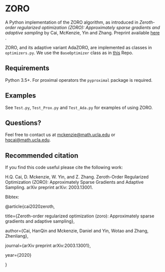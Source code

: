 # ZORO

A Python implementation of the ZORO algorithm, as introduced in *Zeroth-order regularized optimization (ZORO): Approximately sparse gradients and adaptive sampling* by Cai, McKenzie, Yin and Zhang. Preprint available <a href=https://arxiv.org/abs/2003.13001> here </a>.

ZORO, and its adaptive variant AdaZORO, are implemented as classes in `optimizers.py`. We use the `BaseOptimizer` class as in [this](https://github.com/NiMlr/High-Dim-ES-RL) Repo.

## Requirements
Python 3.5+. For proximal operators the `pyproximal` package is required.

## Examples
See `Test.py`, `Test_Prox.py` and `Test_Ada.py` for examples of using ZORO.

## Questions?
Feel free to contact us at mckenzie@math.ucla.edu or hqcai@math.ucla.edu.

## Recommended citation
If you find this code useful please cite the following work:

H.Q. Cai, D. Mckenzie, W. Yin, and Z. Zhang. Zeroth-Order Regularized Optimization (ZORO): Approximately Sparse Gradients and Adaptive Sampling. arXiv preprint arXiv: 2003.13001.

Bibtex:

@article{cai2020zeroth,

title={Zeroth-order regularized optimization (zoro): Approximately sparse gradients and adaptive sampling},

author={Cai, HanQin and Mckenzie, Daniel and Yin, Wotao and Zhang, Zhenliang},

journal={arXiv preprint arXiv:2003.13001},

year={2020}

}
